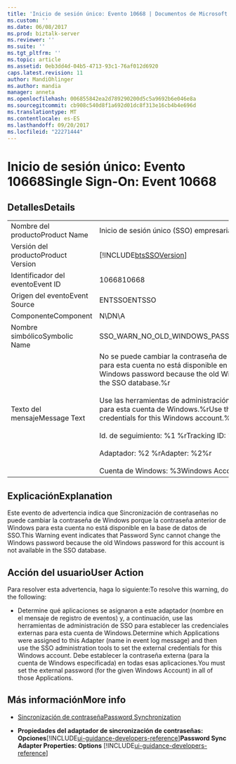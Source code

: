 ```yaml
---
title: 'Inicio de sesión único: Evento 10668 | Documentos de Microsoft'
ms.custom: ''
ms.date: 06/08/2017
ms.prod: biztalk-server
ms.reviewer: ''
ms.suite: ''
ms.tgt_pltfrm: ''
ms.topic: article
ms.assetid: 0eb3dd4d-04b5-4713-93c1-76af012d6920
caps.latest.revision: 11
author: MandiOhlinger
ms.author: mandia
manager: anneta
ms.openlocfilehash: 006855842ea2d789290200d5c5a9692b6e046e8a
ms.sourcegitcommit: cb908c540d8f1a692d01dc8f313e16cb4b4e696d
ms.translationtype: MT
ms.contentlocale: es-ES
ms.lasthandoff: 09/20/2017
ms.locfileid: "22271444"
---
```

# <a name="single-sign-on-event-10668"></a><span data-ttu-id="7cc45-102">Inicio de sesión único: Evento 10668</span><span class="sxs-lookup"><span data-stu-id="7cc45-102">Single Sign-On: Event 10668</span></span>
## <a name="details"></a><span data-ttu-id="7cc45-103">Detalles</span><span class="sxs-lookup"><span data-stu-id="7cc45-103">Details</span></span>  
  
|||  
|-|-|  
|<span data-ttu-id="7cc45-104">Nombre del producto</span><span class="sxs-lookup"><span data-stu-id="7cc45-104">Product Name</span></span>|<span data-ttu-id="7cc45-105">Inicio de sesión único (SSO) empresarial</span><span class="sxs-lookup"><span data-stu-id="7cc45-105">Enterprise Single Sign-On</span></span>|  
|<span data-ttu-id="7cc45-106">Versión del producto</span><span class="sxs-lookup"><span data-stu-id="7cc45-106">Product Version</span></span>|[!INCLUDE[btsSSOVersion](../includes/btsssoversion-md.md)]|  
|<span data-ttu-id="7cc45-107">Identificador del evento</span><span class="sxs-lookup"><span data-stu-id="7cc45-107">Event ID</span></span>|<span data-ttu-id="7cc45-108">10668</span><span class="sxs-lookup"><span data-stu-id="7cc45-108">10668</span></span>|  
|<span data-ttu-id="7cc45-109">Origen del evento</span><span class="sxs-lookup"><span data-stu-id="7cc45-109">Event Source</span></span>|<span data-ttu-id="7cc45-110">ENTSSO</span><span class="sxs-lookup"><span data-stu-id="7cc45-110">ENTSSO</span></span>|  
|<span data-ttu-id="7cc45-111">Componente</span><span class="sxs-lookup"><span data-stu-id="7cc45-111">Component</span></span>|<span data-ttu-id="7cc45-112">N\D</span><span class="sxs-lookup"><span data-stu-id="7cc45-112">N\A</span></span>|  
|<span data-ttu-id="7cc45-113">Nombre simbólico</span><span class="sxs-lookup"><span data-stu-id="7cc45-113">Symbolic Name</span></span>|<span data-ttu-id="7cc45-114">SSO_WARN_NO_OLD_WINDOWS_PASSWORD</span><span class="sxs-lookup"><span data-stu-id="7cc45-114">SSO_WARN_NO_OLD_WINDOWS_PASSWORD</span></span>|  
|<span data-ttu-id="7cc45-115">Texto del mensaje</span><span class="sxs-lookup"><span data-stu-id="7cc45-115">Message Text</span></span>|<span data-ttu-id="7cc45-116">No se puede cambiar la contraseña de Windows porque la contraseña anterior de Windows para esta cuenta no está disponible en la base de datos de SSO.%r</span><span class="sxs-lookup"><span data-stu-id="7cc45-116">Cannot change the Windows password because the old Windows password for this account is not available in the SSO database.%r</span></span><br /><br /> <span data-ttu-id="7cc45-117">Use las herramientas de administración de SSO para establecer las credenciales externas para esta cuenta de Windows.%r</span><span class="sxs-lookup"><span data-stu-id="7cc45-117">Use the SSO administration tools to set the external credentials for this Windows account.%r</span></span><br /><br /> <span data-ttu-id="7cc45-118">Id. de seguimiento: %1 %r</span><span class="sxs-lookup"><span data-stu-id="7cc45-118">Tracking ID: %1%r</span></span><br /><br /> <span data-ttu-id="7cc45-119">Adaptador: %2 %r</span><span class="sxs-lookup"><span data-stu-id="7cc45-119">Adapter: %2%r</span></span><br /><br /> <span data-ttu-id="7cc45-120">Cuenta de Windows: %3</span><span class="sxs-lookup"><span data-stu-id="7cc45-120">Windows Account: %3</span></span>|  
  
## <a name="explanation"></a><span data-ttu-id="7cc45-121">Explicación</span><span class="sxs-lookup"><span data-stu-id="7cc45-121">Explanation</span></span>  
 <span data-ttu-id="7cc45-122">Este evento de advertencia indica que Sincronización de contraseñas no puede cambiar la contraseña de Windows porque la contraseña anterior de Windows para esta cuenta no está disponible en la base de datos de SSO.</span><span class="sxs-lookup"><span data-stu-id="7cc45-122">This Warning event indicates that Password Sync cannot change the Windows password because the old Windows password for this account is not available in the SSO database.</span></span>  
  
## <a name="user-action"></a><span data-ttu-id="7cc45-123">Acción del usuario</span><span class="sxs-lookup"><span data-stu-id="7cc45-123">User Action</span></span>  
 <span data-ttu-id="7cc45-124">Para resolver esta advertencia, haga lo siguiente:</span><span class="sxs-lookup"><span data-stu-id="7cc45-124">To resolve this warning, do the following:</span></span>  
  
-   <span data-ttu-id="7cc45-125">Determine qué aplicaciones se asignaron a este adaptador (nombre en el mensaje de registro de eventos) y, a continuación, use las herramientas de administración de SSO para establecer las credenciales externas para esta cuenta de Windows.</span><span class="sxs-lookup"><span data-stu-id="7cc45-125">Determine which Applications were assigned to this Adapter (name in event log message) and then use the SSO administration tools to set the external credentials for this Windows account.</span></span> <span data-ttu-id="7cc45-126">Debe establecer la contraseña externa (para la cuenta de Windows especificada) en todas esas aplicaciones.</span><span class="sxs-lookup"><span data-stu-id="7cc45-126">You must set the external password (for the given Windows Account) in all of those Applications.</span></span>  
  
## <a name="more-info"></a><span data-ttu-id="7cc45-127">Más información</span><span class="sxs-lookup"><span data-stu-id="7cc45-127">More info</span></span>
  
-   [<span data-ttu-id="7cc45-128">Sincronización de contraseña</span><span class="sxs-lookup"><span data-stu-id="7cc45-128">Password Synchronization</span></span>](../core/password-synchronization2.md)  
  
-   <span data-ttu-id="7cc45-129">**Propiedades del adaptador de sincronización de contraseñas: Opciones**[!INCLUDE[ui-guidance-developers-reference](../includes/ui-guidance-developers-reference.md)]</span><span class="sxs-lookup"><span data-stu-id="7cc45-129">**Password Sync Adapter Properties: Options** [!INCLUDE[ui-guidance-developers-reference](../includes/ui-guidance-developers-reference.md)]</span></span>